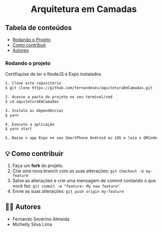 <h1 align="center">Arquitetura em Camadas
</h1>

## Tabela de conteúdos

 * [Rodando o Projeto](#rodando-o-projeto)
 * [Como contribuir](#-como-contribuir)
 * [Autores](#-autores)


### Rodando o projeto

Certifiquise de ter o NodeJS e Expo instalados

```bash
1. Clone este repositório
$ git clone https://github.com/fernandosev/aquiteturaEmCamadas.git

2. Acesse a pasta do projeto no seu terminal/cmd
$ cd aquiteturaEmCamadas

3. Instale as dependências
$ yarn

4. Execute a aplicação
$ yarn start

5. Baixe o app Expo no seu SmartPhone Android ou iOS e leia o QRCode

```

## 💡 Como contribuir

1. Faça um **fork** do projeto.
2. Crie uma nova branch com as suas alterações: `git checkout -b my-feature`
3. Salve as alterações e crie uma mensagem de commit contando o que você fez: `git commit -m "feature: My new feature"`
4. Envie as suas alterações: `git push origin my-feature`

## 👨‍💻 Autores

* Fernando Severino Almeida
* Michelly Silva Lima

